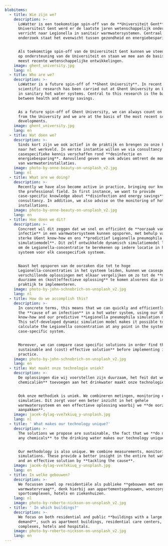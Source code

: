 ```yaml
---
blobitems:
  - title: Wie zijn we?
    description: >-
      LoWatter is een toekomstige spin-off van de **Universiteit Gent**. Aan de
      Universiteit Gent werd er de laatste jaren wetenschappelijk onderzoek
      verricht naar Legionella in sanitair warmwatersystemen. Centraal in dit
      onderzoek staat het evenwicht tussen gezondheid en energiebesparing.


      Als toekomstige spin-off van de Universiteit Gent kunnen we steeds rekenen
      op ondersteuning van de Universiteit en staan we mee aan de basis van de
      meest recente wetenschappelijke ontwikkelingen.
    image: ghent_university.jpg
    lang: nl
  - title: Who are we?
    description: >-
      LoWatter is a future spin-off of **Ghent University**. In recent years,
      scientific research has been carried out at Ghent University on Legionella
      in sanitary hot water systems. Central to this research is the balance
      between health and energy savings.


      As a future spin-off of Ghent University, we can always count on support
      from the University and we are at the basis of the most recent scientific
      developments.
    image: ghent_university.jpg
    lang: en
  - title: Wat doen we?
    description: >-
      Sinds kort zijn we ook actief in de praktijk en brengen zo onze kennis
      naar het werkveld. In eerste instantie willen we via consultancy
      casespecifieke kennis verschaffen rond **desinfectie en
      energiebesparing**. Aanvullend geven we ook advies omtrent de monitoring
      van warmwaterinstallaties.
    image: photo-by-onne-beauty-on-unsplash_v2.jpg
    lang: nl
  - title: What are we doing?
    description: >-
      Recently we have also become active in practice, bringing our knowledge to
      the professional field. In first instance, we want to provide
      case-specific knowledge about **disinfection and energy savings** through
      consultancy. In addition, we also advise on the monitoring of hot water
      installations.
    image: photo-by-onne-beauty-on-unsplash_v2.jpg
    lang: en
  - title: Hoe doen we dit?
    description: >-
      Concreet wil dit zeggen dat we snel en efficiënt de **oorzaak van een
      infectie** in een warmwatersysteem kunnen opsporen, met behulp van onze
      sterke UGent know-how en ons **predictief Legionella pneumophila
      simulatiemodel**. Dit zelf ontwikkelde dynamisch simulatiemodel laat toe
      om de Legionella-concentratie te berekenen op iedere locatie in het
      systeem voor elk casespecifiek systeem. 


      Naast het opsporen van de oorzaken die tot te hoge
      Legionella-concentraties in het systeem leiden, kunnen we casespecifiek
      verschillende oplossingen met elkaar vergelijken om zo tot de **meest
      duurzame en (kost)effectieve oplossing** te komen alvorens die in de
      praktijk te implementeren.
    image: photo-by-john-schnobrich-on-unsplash_v2.jpg
    lang: nl
  - title: How do we accomplish this?
    description: >-
      In concrete terms, this means that we can quickly and efficiently identify
      the **cause of an infection** in a hot water system, using our UGent
      know-how and our predictive **Legionella pneumophila simulation model**.
      This self-developed dynamic simulation model makes it possible to
      calculate the Legionella concentration at any point in the system for each
      case-specific system.


      Moreover, we can compare case specific solutions in order find the **most
      sustainable and (cost) effective solution** before implementing it in
      practice.
    image: photo-by-john-schnobrich-on-unsplash_v2.jpg
    lang: en
  - title: Wat maakt onze technologie uniek?
    description: >-
      De oplossingen die wij voorstellen zijn duurzaam, het feit dat we **geen
      chemicaliën** toevoegen aan het drinkwater maakt onze technologie uniek.


      Ook onze methodiek is uniek. We combineren metingen, monitoring en
      simulaties. Dit zorgt voor een beter inzicht in het gehele
      warmwatersysteem en een effectieve oplossing waarbij we **de oorzaak
      aanpakken**.
    image: jacek-dylag-vve7xkiuq_y-unsplash.jpg
    lang: nl
  - title: ' What makes our technology unique?'
    description: >-
      The solutions we propose are sustainable, the fact that we **do not add
      any chemicals** to the drinking water makes our technology unique.


      Our methodology is also unique. We combine measurements, monitoring and
      simulations. These provide a better insight in the entire hot water system
      and an effective solution by **tackling the cause**.
    image: jacek-dylag-vve7xkiuq_y-unsplash.jpg
    lang: en
  - title: In welke gebouwen?
    description: >-
      We focussen zowel op residentiële als publieke **gebouwen met een grote
      warmwatervraag**, denk hierbij aan appartementsgebouwen, woonzorgcentra,
      sportcomplexen, hotels en ziekenhuizen.
    lang: nl
    image: photo-by-roberto-nickson-on-unsplash_v2.jpg
  - title: ' In which buildings?'
    description: >-
      We focus on both residential and public **buildings with a large hot water
      demand**, such as apartment buildings, residential care centers, sports
      complexes, hotels and hospitals.
    image: photo-by-roberto-nickson-on-unsplash_v2.jpg
    lang: en
---
```

